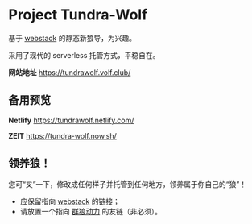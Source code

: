 # Project Tundra-Wolf

基于 [webstack](https://github.com/WebStackPage/WebStackPage.github.io) 的静态新狼导，为兴趣。

采用了现代的 serverless 托管方式，平稳自在。

**网站地址** https://tundrawolf.volf.club/

## 备用预览

**Netlify** https://tundrawolf.netlify.com/

**ZEIT** https://tundra-wolf.now.sh/

## 领养狼！

您可“叉”一下，修改成任何样子并托管到任何地方，领养属于你自己的“狼”！

- 应保留指向 [webstack](https://github.com/WebStackPage/WebStackPage.github.io) 的链接；
- 请放置一个指向 [群狼动力](https://volf.club/) 的友链（非必须）。
